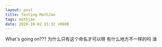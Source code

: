 ```yaml
---
layout: post
title: Testing MathJax
tags: mathjax
date: 2020-10-02 15:32 +0800
---
```


What's going on???
为什么只有这个命名才可以呀 有什么地方不一样的吗 淦